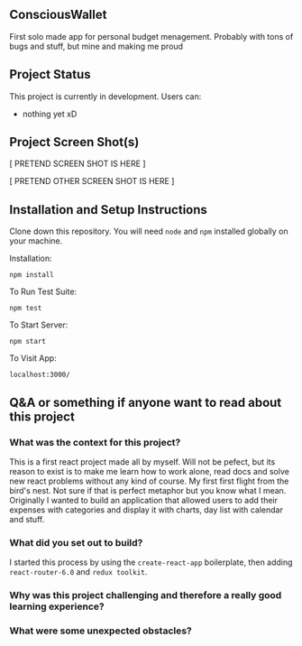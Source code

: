
## ConsciousWallet

First solo made app for personal budget menagement. Probably with tons of bugs and stuff, but mine and making me proud

## Project Status

This project is currently in development. Users can:
- nothing yet xD

## Project Screen Shot(s)

[ PRETEND SCREEN SHOT IS HERE ]

[ PRETEND OTHER SCREEN SHOT IS HERE ]

## Installation and Setup Instructions

Clone down this repository. You will need `node` and `npm` installed globally on your machine.  

Installation:

`npm install`  

To Run Test Suite:  

`npm test`  

To Start Server:

`npm start`  

To Visit App:

`localhost:3000/`  

## Q&A or something if anyone want to read about this project

### What was the context for this project?

This is a first react project made all by myself. Will not be pefect, but its reason to exist is to make me learn how to work alone, read docs and solve
new react problems without any kind of course. My first first flight from the bird's nest. Not sure if that is perfect metaphor but you know what I mean.
Originally I wanted to build an application that allowed users to add their expenses with categories and display it with charts, day list with calendar and stuff. 

### What did you set out to build?

I started this process by using the `create-react-app` boilerplate, then adding `react-router-6.0` and `redux toolkit`.  

###  Why was this project challenging and therefore a really good learning experience?

### What were some unexpected obstacles?
